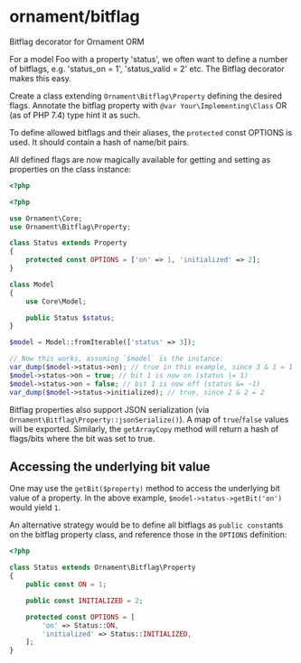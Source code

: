 # ornament/bitflag
Bitflag decorator for Ornament ORM

For a model Foo with a property 'status', we often want to define a number of
bitflags, e.g. 'status_on = 1', 'status_valid = 2' etc. The Bitflag decorator
makes this easy.

Create a class extending `Ornament\Bitflag\Property` defining the desired flags.
Annotate the bitflag property with `@var Your\Implementing\Class` OR (as of
PHP 7.4) type hint it as such.

To define allowed bitflags and their aliases, the `protected` const OPTIONS is
used. It should contain a hash of name/bit pairs.

All defined flags are now magically available for getting and setting as
properties on the class instance:

```php
<?php

```
```php
<?php

use Ornament\Core;
use Ornament\Bitflag\Property;

class Status extends Property
{
    protected const OPTIONS = ['on' => 1, 'initialized' => 2];
}

class Model
{
    use Core\Model;

    public Status $status;
}

$model = Model::fromIterable(['status' => 3]);

// Now this works, assuming `$model` is the instance:
var_dump($model->status->on); // true in this example, since 3 & 1 = 1
$model->status->on = true; // bit 1 is now on (status |= 1)
$model->status->on = false; // bit 1 is now off (status &= ~1)
var_dump($model->status->initialized); // true, since 2 & 2 = 2
```

Bitflag properties also support JSON serialization (via
`Ornament\Bitflag\Property::jsonSerialize()`). A map of `true`/`false` values
will be exported. Similarly, the `getArrayCopy` method will return a hash of
flags/bits where the bit was set to true.

## Accessing the underlying bit value
One may use the `getBit($property)` method to access the underlying bit value of
a property. In the above example, `$model->status->getBit('on')` would yield
`1`.

An alternative strategy would be to define all bitflags as `public const`ants on
the bitflag property class, and reference those in the `OPTIONS` definition:

```php
<?php

class Status extends Ornament\Bitflag\Property
{
    public const ON = 1;

    public const INITIALIZED = 2;

    protected const OPTIONS = [
        'on' => Status::ON,
        'initialized' => Status::INITIALIZED,
    ];
}

```

